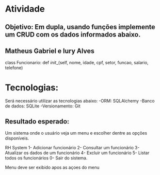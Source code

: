 # Atividade

## Objetivo: Em dupla, usando funções implemente um CRUD com os dados informados abaixo.
## Matheus Gabriel e Iury Alves

class Funcionario:
    def _init__(self, nome, idade, cpf, setor, funcao, salario, telefone)

# Tecnologias:
Será necessário utilizar as tecnologias abaixo:
-ORM: SQLAlchemy
-Banco de dados: SQLite
-Versionamento: Git

## Resultado esperado:
Um sistema onde o usuário veja um menu e escolher dentre as opções disponíveis.

RH System
1- Adicionar funcionário
2- Consultar um funcionário
3- Atualizar os dados de um funcionário
4- Excluir um funcionário
5- Listar todos os funcionários
0- Sair do sistema.

Menu deve ser exibido apos as açoes do menu
